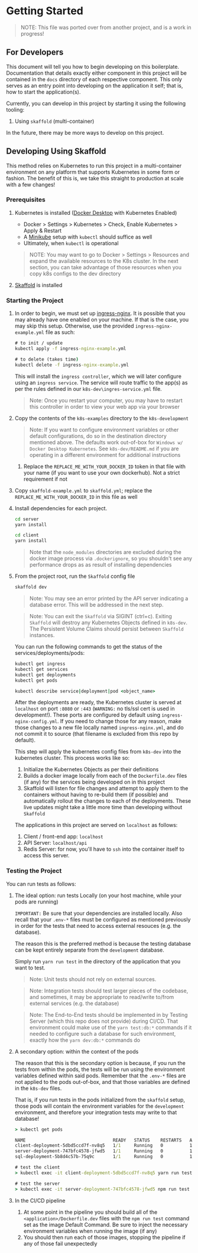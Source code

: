 # Getting Started

> NOTE: This file was ported over from another project, and is a work in
progress!

## For Developers

This document will tell you how to begin developing on this boilerplate.
Documentation that details exactly either component in this project will be
contained in the `docs` directory of each respective component. This only
serves as an entry point into developing on the application it self; that is,
how to start the application(s).

Currently, you can develop in this project by starting it using the
following tooling:

1. Using `skaffold` (multi-container)

In the future, there may be more ways to develop on this project.

## Developing Using Skaffold

This method relies on Kubernetes to run this project in a multi-container
environment on any platform that supports Kubernetes in some form or fashion. The benefit of this is, we take this straight to production at
scale with a few changes!

### Prerequisites

1. Kubernetes is installed ([Docker Desktop](https://www.docker.com/products/docker-desktop) with Kubernetes Enabled)

    - Docker > Settings > Kubernetes > Check, Enable Kubernetes > Apply & Restart
    - A [Minikube](https://kubernetes.io/docs/tasks/tools/install-minikube/) setup with `kubectl` should suffice as well
    - Ultimately, when `kubectl` is operational
    > NOTE: You may want to go to Docker > Settings > Resources and expand the
    available resources to the K8s cluster. In the next section, you can
    take advantage of those resources when you copy k8s configs to the
    dev directory

2. [Skaffold](https://skaffold.dev/) is installed

### Starting the Project

1. In order to begin, we must set up [ingress-nginx](https://kubernetes.github.io/ingress-nginx/). It is possible that you may already have one enabled on your machine. If that is the case, you may skip this setup.
Otherwise, use the provided `ingress-nginx-example.yml` file as such:

    ```cmd
    # to init / update
    kubectl apply -f ingress-nginx-example.yml

    # to delete (takes time)
    kubectl delete -f ingress-nginx-example.yml
    ```

    This will install the `ingress controller`, which we will later configure
    using an `ingress service`. The service will route traffic to the app(s)
    as per the rules defined in our `k8s-dev\ingres-service.yml` file.

    > Note: Once you restart your computer, you may have to restart this
    controller in order to view your web app via your browser

1. Copy the contents of the `k8s-examples` directory to the `k8s-development`

    > Note: If you want to configure environment variables or other default
    configurations, do so in the destination directory mentioned above.
    The defaults work out-of-box for `Windows w/ Docker Desktop Kubernetes`.
    See `k8s-dev/README.md` if you are operating in a different environment
    for additional instructions

    1. Replace the `REPLACE_ME_WITH_YOUR_DOCKER_ID` token in that file with
    your name (if you want to use your own dockerhub). Not a strict requirement
    if not

1. Copy `skaffold-example.yml` to `skaffold.yml`; replace the
`REPLACE_ME_WITH_YOUR_DOCKER_ID` in this file as well

1. Install dependencies for each project.

    ```cmd
    cd server
    yarn install

    cd client
    yarn install
    ```

    > Note that the `node_modules` directories are excluded during
    the docker image process via `.dockerignore`, so you shouldn't see any
    performance drops as as result of installing dependencies

1. From the project root, run the `Skaffold` config file

    ```cmd
    skaffold dev
    ```

    > Note: You may see an error printed by the API server indicating a database error. This will be addressed in the next step.

    > Note: You can exit the `Skaffold` via SIGINT (ctrl+c). Exiting `Skaffold`
    will destroy any Kubernetes Objects defined in `k8s-dev`. The Persistent
    Volume Claims should persist between `Skaffold` instances.

    You can run the following commands to get the status of the
    services/deployments/pods:

    ```cmd
    kubectl get ingress
    kubectl get services
    kubectl get deployments
    kubectl get pods

    kubectl describe service|deployment|pod <object_name>
    ```

    After the deployments are ready, the Kubernetes cluster is served at `localhost` on port `:8080` or `:443` (`WARNING:` no tls/ssl cert is used in development!). These ports are configured by default using `ingress-nginx-config.yml`. If you need to change those for any reason, make those changes to a new file locally named `ingress-nginx.yml`, and do not commit it to source (that filename is excluded from this repo by default).

    This step will apply the kubernetes config files from `k8s-dev` into the
    kubernetes cluster. This process works like so:

    1. Initialize the Kubernetes Objects as per their definitions
    1. Builds a docker image locally from each of the `Dockerfile.dev` files (if any) for the services being developed on in this project
    1. Skaffold will listen for file changes and attempt to apply them to the containers without having to re-build them (if possible) and automatically rollout the changes to each of the deployments. These live updates might take a little more time than developing without `Skaffold`

    The applications in this project are served on `localhost` as follows:

    1. Client / front-end app: `localhost`
    1. API Server: `localhost/api`
    1. Redis Server: for now, you'll have to `ssh` into the container itself
       to access this server.

### Testing the Project

You can run tests as follows:

1. The ideal option: run tests Locally (on your host machine, while your pods are running)

    `IMPORTANT:` Be sure that your dependencies are installed locally. Also
    recall that your `.env-*` files must be configured as mentioned
    previously in order for the tests that need to access external resouces
    (e.g. the database).

    The reason this is the preferred method is because the testing database
    can be kept entirely separate from the `development` database.

    Simply run `yarn run test` in the directory of the application that you
    want to test.

    > Note: Unit tests should not rely on external sources.
    
    > Note: Integration tests should test larger pieces of the codebase, and
    sometimes, it may be appropriate to read/write to/from external services
    (e.g. the database)

    > Note: The End-to-End tests should be implemented
    in by Testing Server (which this repo does not provide) during CI/CD. That
    environment could make use of the `yarn test:db:*` commands if it needed to
    configure such a database for such environment, exactly how the
    `yarn dev:db:*` commands do

  1. A secondary option: within the context of the pods

      The reason that this is the secondary option is because, if you
      run the tests from within the pods, the tests will be run using the
      environment variables defined within said pods. Remember that the
      `.env-*` files are not applied to the pods out-of-box, and that those
      variables are defined in the `k8s-dev` files.

      That is, if you run tests in the pods initialized from the `skaffold`
      setup, those pods will contain the environment variables for the
      `development` environment, and therefore your integration tests
      may write to that database!

      ```cmd
      > kubectl get pods

      NAME                                 READY   STATUS    RESTARTS   AGE
      client-deployment-5dbd5ccd7f-nv8q5   1/1     Running   0          11m
      server-deployment-747bfc4578-jfwd5   1/1     Running   0          11m
      sql-deployment-5b8d4c57b-75q9c       1/1     Running   0          11m

      # test the client
      > kubectl exec -it client-deployment-5dbd5ccd7f-nv8q5 yarn run test

      # test the server
      > kubectl exec -it server-deployment-747bfc4578-jfwd5 npm run test
      ```

  1. In the CI/CD pipeline

      1. At some point in the pipeline you should build all of the
      `<application>/Dockerfile.dev` files with the `npm run test` command set as the image Default Command. Be sure to inject the necessary environment variables when running the image (if any)
      1. You should then run each of those images, stopping the pipeline if
      any of those fail unexpectedly

